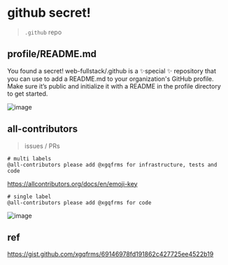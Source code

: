 #  github secret!

> `.github` repo

## profile/README.md

You found a secret! web-fullstack/.github is a ✨special ✨ repository that you can use to add a README.md to your organization's GitHub profile. Make sure it’s public and initialize it with a README in the profile directory to get started.

![image](https://user-images.githubusercontent.com/7291672/133935601-af3e24b6-f222-4e30-9ec2-b3934e1effb7.png)


## all-contributors

> issues / PRs


```code
# multi labels
@all-contributors please add @xgqfrms for infrastructure, tests and code

```

https://allcontributors.org/docs/en/emoji-key


```code
# single label
@all-contributors please add @xgqfrms for code

```

![image](https://user-images.githubusercontent.com/7291672/159446932-48cde0d2-c963-4554-9204-3d3027cf5f1f.png)




## ref

https://gist.github.com/xgqfrms/69146978fd191862c427725ee4522b19
